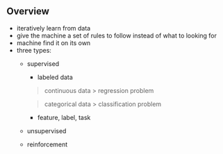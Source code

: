 ## Overview
- iteratively learn from data
- give the machine a set of rules to follow instead of what to looking for
- machine find it on its own
- three types:
  - supervised
    - labeled data
    > continuous data > regression problem
    
    > categorical data > classification problem
    - feature, label, task
  - unsupervised
  - reinforcement
  
